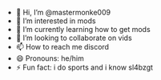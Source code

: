 - 👋 Hi, I’m @mastermonke009
- 👀 I’m interested in mods
- 🌱 I’m currently learning how to get mods
- 💞️ I’m looking to collaborate on vids
- 📫 How to reach me discord
- 😄 Pronouns: he/him
- ⚡ Fun fact: i do sports and i know sl4bzgt

<!---
mastermonke009/mastermonke009 is a ✨ special ✨ repository because its `README.md` (this file) appears on your GitHub profile.
You can click the Preview link to take a look at your changes.
--->
